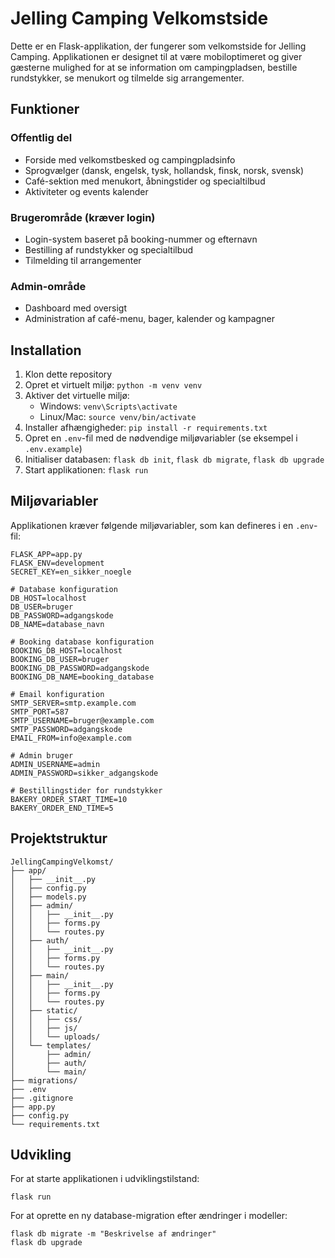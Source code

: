 # Jelling Camping Velkomstside

Dette er en Flask-applikation, der fungerer som velkomstside for Jelling Camping. Applikationen er designet til at være mobiloptimeret og giver gæsterne mulighed for at se information om campingpladsen, bestille rundstykker, se menukort og tilmelde sig arrangementer.

## Funktioner

### Offentlig del
- Forside med velkomstbesked og campingpladsinfo
- Sprogvælger (dansk, engelsk, tysk, hollandsk, finsk, norsk, svensk)
- Café-sektion med menukort, åbningstider og specialtilbud
- Aktiviteter og events kalender

### Brugerområde (kræver login)
- Login-system baseret på booking-nummer og efternavn
- Bestilling af rundstykker og specialtilbud
- Tilmelding til arrangementer

### Admin-område
- Dashboard med oversigt
- Administration af café-menu, bager, kalender og kampagner

## Installation

1. Klon dette repository
2. Opret et virtuelt miljø: `python -m venv venv`
3. Aktiver det virtuelle miljø:
   - Windows: `venv\Scripts\activate`
   - Linux/Mac: `source venv/bin/activate`
4. Installer afhængigheder: `pip install -r requirements.txt`
5. Opret en `.env`-fil med de nødvendige miljøvariabler (se eksempel i `.env.example`)
6. Initialiser databasen: `flask db init`, `flask db migrate`, `flask db upgrade`
7. Start applikationen: `flask run`

## Miljøvariabler

Applikationen kræver følgende miljøvariabler, som kan defineres i en `.env`-fil:

```
FLASK_APP=app.py
FLASK_ENV=development
SECRET_KEY=en_sikker_noegle

# Database konfiguration
DB_HOST=localhost
DB_USER=bruger
DB_PASSWORD=adgangskode
DB_NAME=database_navn

# Booking database konfiguration
BOOKING_DB_HOST=localhost
BOOKING_DB_USER=bruger
BOOKING_DB_PASSWORD=adgangskode
BOOKING_DB_NAME=booking_database

# Email konfiguration
SMTP_SERVER=smtp.example.com
SMTP_PORT=587
SMTP_USERNAME=bruger@example.com
SMTP_PASSWORD=adgangskode
EMAIL_FROM=info@example.com

# Admin bruger
ADMIN_USERNAME=admin
ADMIN_PASSWORD=sikker_adgangskode

# Bestillingstider for rundstykker
BAKERY_ORDER_START_TIME=10
BAKERY_ORDER_END_TIME=5
```

## Projektstruktur

```
JellingCampingVelkomst/
├── app/
│   ├── __init__.py
│   ├── config.py
│   ├── models.py
│   ├── admin/
│   │   ├── __init__.py
│   │   ├── forms.py
│   │   └── routes.py
│   ├── auth/
│   │   ├── __init__.py
│   │   ├── forms.py
│   │   └── routes.py
│   ├── main/
│   │   ├── __init__.py
│   │   ├── forms.py
│   │   └── routes.py
│   ├── static/
│   │   ├── css/
│   │   ├── js/
│   │   └── uploads/
│   └── templates/
│       ├── admin/
│       ├── auth/
│       └── main/
├── migrations/
├── .env
├── .gitignore
├── app.py
├── config.py
└── requirements.txt
```

## Udvikling

For at starte applikationen i udviklingstilstand:

```
flask run
```

For at oprette en ny database-migration efter ændringer i modeller:

```
flask db migrate -m "Beskrivelse af ændringer"
flask db upgrade
```
